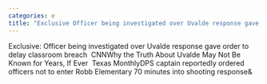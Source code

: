```yaml
---
categories: e
title: "Exclusive Officer being investigated over Uvalde response gave order to delay classroom breach  CNN"
---
```

Exclusive: Officer being investigated over Uvalde response gave order to delay classroom breach&nbsp;&nbsp;CNNWhy the Truth About Uvalde May Not Be Known for Years, If Ever&nbsp;&nbsp;Texas MonthlyDPS captain reportedly ordered officers not to enter Robb Elementary 70 minutes into shooting response&